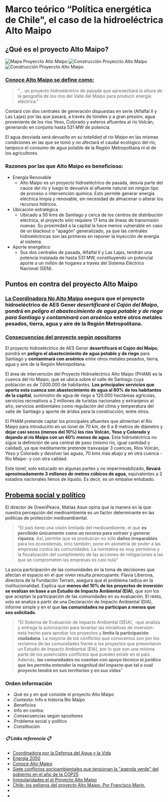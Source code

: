 # Marco teórico “Política energética de Chile", el caso de la hidroeléctrica Alto Maipo
## ¿Qué es el proyecto Alto Maipo?
![Mapa Proyeccto Alto Maipo](https://i.pinimg.com/564x/eb/95/e7/eb95e7b9fcf3cd14e10e8fab1eb0d879.jpg)
![Construcción Proyeccto Alto Maipo](https://3powershala.com/wp-content/uploads/2016/11/Alto-Maipo-1-770x513.jpg)
![Construcción Proyeccto Alto Maipo](https://surfbeatsradio.com/wp-content/uploads/2020/06/2275912.jpg)
### [Conoce Alto Maipo se define como:](conocealtomaipo.cl)
> "... un proyecto hidroeléctrico de pasada que aprovechará la altura de la geografía de los ríos del Valle del Maipo para producir energía eléctrica."

Contará con dos centrales de generación dispuestas en serie (Alfalfal II y Las Lajas) por las que pasará, a través de túneles y a gran presión, agua proveniente de los ríos Yeso, Colorado y esteros afluentes al río Volcán, generando en conjunto hasta 531 MW de potencia.

El agua desviada será *devuelta en su totalidad al río Maipo* en las mismas condiciones en las que se tomó y no afectará el caudal ecológico del río, tampoco el consumo de agua potable de la Región Metropolitana ni el de los agricultores.


### Razones por las que Alto Maipo es beneficioso:
* Energía Renovable
  * Alto Maipo es un proyecto hidroeléctrico de pasada, desvía parte del cauce del río y luego lo devuelve al afluente natural sin ningún tipo de proceso o intervención química. Esto permite generar energía eléctrica limpia y renovable, sin necesidad de almacenar o alterar los recursos hídricos.
* Ubicación estratégica
  * Ubicado a 50 kms de Santiago y cerca de los centros de distribución eléctrica, el proyecto sólo requiere 17 kms de líneas de transmisión nuevas. Su proximidad a la capital la hace menos vulnerable en caso de un blackout o “apagón” generalizado, ya que las centrales hidroeléctricas son las primeras en reponer la inyección de energía al sistema.
* Aporte energético
  * Sus dos centrales de pasada, Alfalfal II y Las Lajas, tendrán una potencia instalada de hasta 531 MW, constituyendo un potencial aporte a un millón de hogares a través del Sistema Eléctrico Nacional (SEN).

## Puntos en contra del proyecto Alto Maipo
### [La Coordinadora No Alto Maipo](https://www.facebook.com/NoAlProyectoAltoMaipo) asegura que el proyecto hidroeléctrico de AES Gener *desertificará el Cajón del Maipo*, pondrá en *peligro el abastecimiento de agua potable y de riego para Santiago* y *contaminará con arsénico* entre otros metales pesados, tierra, agua y aire de la Región Metropolitana.

### [Consecuencias del proyecto según opositores](https://sustempo.com/consecuencias-ambientales-de-alto-maipo-segun-sus-opositores)
El proyecto hidroeléctrico de AES Gener **desertificará el Cajón del Maipo**, pondrá en **peligro el abastecimiento de agua potable y de riego** para Santiago y **contaminará con arsénico** entre otros metales pesados, tierra, agua y aire de la Región Metropolitana.

El área de intervención del Proyecto Hidroeléctrico Alto Maipo (PHAM) es la cuenca del río Maipo, que se ubica sobre el valle de Santiago cuya población es de 7.000.000 de habitantes. **Los principales servicios que aporta esta cuenca son abastecimiento de agua al 80% de los habitantes de la capital**, suministro de agua de riego a 120.000 hectáreas agrícolas, servicios recreativos a 2 millones de turistas nacionales y extranjeros al año, servicios ambientales como regulación del clima y temperatura del valle de Santiago y aporte de áridos para la construcción, entre otros.

El PHAM pretende captar los principales afluentes que alimentan el Río Maipo para introducirlo en un túnel de 70 km, de 6 a 8 metros de diámetro y **dejar casi secos (menos del 10%) los ríos Volcán, Yeso y Colorado y dejando al río Maipo con un 40% menos de agua.**  Esta hidroeléctrica  no sigue la definición de una central de paso (mismo río, igual cantidad y calidad), ya que ineditamente pretende trasvasijar 3 cuencas, Ríos Volcán, Yeso y Colorado y devolver las aguas, 70 kms más abajo y en otra cuenca -Río Maipo- y con otra calidad.

Este túnel, solo estucado en algunas partes y no impermeabilizado, **llevará aproximadamente 3 millones de metros cúbicos de agua,** equivalentes a 2 estadios nacionales llenos de líquido. Es decir, es un embalse entubado.

## [Probema social y político](https://www.latercera.com/nacional/noticia/siete-conflictos-socioambientales-ponen-jaque-la-agenda-verde-del-gobierno-ano-la-cop25/686013/)
El director de GreenPeace, Matías Asun opina que la manera en la que nuestra percepción del medioambiente es un factor determinante en las políticas de protección medioambiental.
> "El país tiene una visión limitada del medioambiente, el que **es percibido únicamente como un recurso para extraer y generar riqueza**. Así, permite que se produzcan no sólo **daños irreparables** para los ecosistemas, sino también, pone en asimetría de poder a las empresas contra las comunidades. La normativa es muy permisiva y la fiscalización del cumplimiento de las acciones de mitigaciones a las que se comprometen las empresas es casi nula"

La poca participación de las comunidades en la toma de decisiones que afectan el espacio en el que viven resulta preocupante. Flavia Liberona, directora de la Fundación Terram, asegura que el problema radica en la institucionalidad. Explica que **menos del 10% de los proyectos de inversión se evalúan en base a un Estudio de Impacto Ambiental (EIA)**, que son los que aceptan la participación de las comunidades en su evaluación. El resto, solo se analiza a partir de una Declaración de Impacto Ambiental (DIA), informe simple y en el que **las comunidades no participan a menos que sea solicitado**.
> "El Sistema de Evaluación de Impacto Ambiental (SEIA), -que analiza y entrega la autorización para levantar las iniciativas de inversión-  está hecho para aprobar los proyectos y **limita la participación ciudadana**. La mayoría de los conflictos que conocemos son por los reclamos de las comunidades frente a los proyectos que presentaron un Estudio de Impacto Ambiental (EIA), por lo que son una mínima parte de los potenciales conflictos que pueden existir en el país. Además, **las comunidades no cuentan con apoyo técnico ni jurídico que les permita entender la magnitud del impacto que tal o cual proyecto tendrá en sus territorios y en sus vidas**"

### Orden información
* .Qué es y en qué consiste el proyecto Alto Maipo
* .Contexto: Info e historia Río Maipo
* .Beneficios
* .Info en contra:
* .Consecuencias según opositores 
* .Problema social y político
* .Constitución


##### :clipboard: Links referencia :clipboard:
* [Coordinadora por la Defensa del Agua y la Vida](https://www.derechoalagua.cl/etiqueta/alto-maipo/)
* [Energía 2050](https://energia.gob.cl/sites/default/files/energia_2050_-_politica_energetica_de_chile.pdf)
* [Conoce Alto Maipo](https://conocealtomaipo.cl/)
* [Siete conflictos socioambientales que tensionan la "agenda verde" del gobierno en el año de la COP25](https://www.latercera.com/nacional/noticia/siete-conflictos-socioambientales-ponen-jaque-la-agenda-verde-del-gobierno-ano-la-cop25/686013/)
* [Irregularidades el el Proyecto Alto Maipo](https://surfbeatsradio.com/ahora-en-historica-jornada-causa-por-irregularidades-de-proyecto-alto-maipo-arriba-a-tribunal-ambiental-de-santiago/)
* [Chile: los peligros del proyecto Alto Maipo. Por Francisco Marín.](http://www.sicnoticias.cl/?p=979)
* []()
* []()

